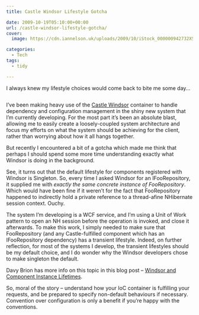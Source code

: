 ```yaml
---
title: Castle Windsor Lifestyle Gotcha

date: 2009-10-19T05:10:00+00:00
url: /castle-windsor-lifestyle-gotcha/
cover: 
  image: https://cdn.iannelson.uk/uploads/2009/10/iStock_000000942732XSmall_2-1.jpg

categories:
  - Tech
tags:
  - tidy

---
```

I always knew my lifestyle choices would come back to bite me some day…<figure class="kg-card kg-image-card">

<img decoding="async" src="https://cdn.iannelson.uk/uploads/2023/08/iStock_000000942732XSmall_2.jpg" class="kg-image" alt loading="lazy" /> </figure> 

I’ve been making heavy use of the [Castle Windsor][1] container to handle dependency and configuration management in the shiny new system that I’m currently developing. For the most part it’s been an absolute blast, allowing me to easily create a loosely-coupled system architecture and focus my efforts on what the system should be achieving for the client, rather than worrying about how it all hangs together.

But recently I encountered a bit of a gotcha which made me think that perhaps I should spend some more time understanding exactly what Windsor is doing in the background.

See, it turns out that the default lifestyle for components registered with Windsor is Singleton. So, every time I asked Windsor for an IFooRepository, it supplied me with _exactly the same concrete instance of FooRepository_. Which would have been fine if it weren’t for the fact that FooRepository happened to indirectly hold a private reference to a thread-afine NHibernate session context. Ouchy.

The system I’m developing is a WCF service, and I’m using a Unit of Work pattern to open an NH session before the operation is invoked, and close it afterwards. To make this work, I simply needed to make sure that FooRepository (and any Castle-fulfilled component which has an IFooRepository dependency) has a transient lifestyle. Indeed, on further reflection, for most of the systems I develop, the transient lifestyles should be my default choice, and I do wonder why the Windsor developers chose to make singleton the default.

Davy Brion has more info on this topic in this blog post – [Windsor and Component Instance Lifetimes][2].

So, moral of the story – understand how your IoC container is fulfilling your requests, and be prepared to specify non-default behaviours if necessary. Convention over configuration is only a benefit if you’re happy with the conventions.

 [1]: http://www.castleproject.org/container/index.html
 [2]: http://davybrion.com/blog/2008/05/windsor-and-component-instance-lifetimes/